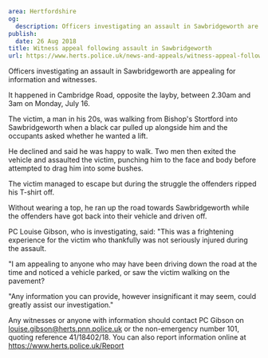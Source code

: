 ```yaml
area: Hertfordshire
og:
  description: Officers investigating an assault in Sawbridgeworth are appealing for information and witnesses.
publish:
  date: 26 Aug 2018
title: Witness appeal following assault in Sawbridgeworth
url: https://www.herts.police.uk/news-and-appeals/witness-appeal-following-assault-in-sawbridgeworth-1700
```

Officers investigating an assault in Sawbridgeworth are appealing for information and witnesses.

It happened in Cambridge Road, opposite the layby, between 2.30am and 3am on Monday, July 16.

The victim, a man in his 20s, was walking from Bishop's Stortford into Sawbridgeworth when a black car pulled up alongside him and the occupants asked whether he wanted a lift.

He declined and said he was happy to walk. Two men then exited the vehicle and assaulted the victim, punching him to the face and body before attempted to drag him into some bushes.

The victim managed to escape but during the struggle the offenders ripped his T-shirt off.

Without wearing a top, he ran up the road towards Sawbridgeworth while the offenders have got back into their vehicle and driven off.

PC Louise Gibson, who is investigating, said: "This was a frightening experience for the victim who thankfully was not seriously injured during the assault.

"I am appealing to anyone who may have been driving down the road at the time and noticed a vehicle parked, or saw the victim walking on the pavement?

"Any information you can provide, however insignificant it may seem, could greatly assist our investigation."

Any witnesses or anyone with information should contact PC Gibson on louise.gibson@herts.pnn.police.uk or the non-emergency number 101, quoting reference 41/18402/18. You can also report information online at https://www.herts.police.uk/Report
